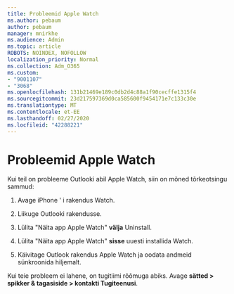 ```yaml
---
title: Probleemid Apple Watch
ms.author: pebaum
author: pebaum
manager: mnirkhe
ms.audience: Admin
ms.topic: article
ROBOTS: NOINDEX, NOFOLLOW
localization_priority: Normal
ms.collection: Adm_O365
ms.custom:
- "9001107"
- "3068"
ms.openlocfilehash: 131b21469e189c0db2d4c88a1f90cecffe1315f4
ms.sourcegitcommit: 23d217597369d0ca585600f9454171e7c133c30e
ms.translationtype: MT
ms.contentlocale: et-EE
ms.lasthandoff: 02/27/2020
ms.locfileid: "42288221"
---
```

# <a name="trouble-with-the-apple-watch"></a>Probleemid Apple Watch

Kui teil on probleeme Outlooki abil Apple Watch, siin on mõned tõrkeotsingu sammud: 

1. Avage iPhone ' i rakendus Watch.

2. Liikuge Outlooki rakendusse.

3. Lülita "Näita app Apple Watch" **välja** Uninstall.

4. Lülita "Näita app Apple Watch" **sisse** uuesti installida Watch.

5. Käivitage Outlook rakendus Apple Watch ja oodata andmeid sünkroonida hiljemalt. 

Kui teie probleem ei lahene, on tugitiimi rõõmuga abiks. Avage **sätted > spikker & tagasiside > kontakti Tugiteenusi**. 